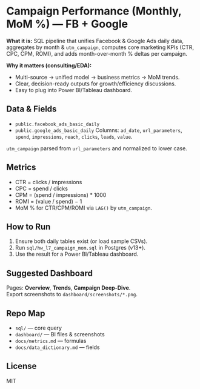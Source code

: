 # Campaign Performance (Monthly, MoM %) — FB + Google

**What it is:** SQL pipeline that unifies Facebook & Google Ads daily data, aggregates by month & `utm_campaign`, computes core marketing KPIs (CTR, CPC, CPM, ROMI), and adds month-over-month % deltas per campaign.

**Why it matters (consulting/EDA):**
- Multi-source → unified model → business metrics → MoM trends.
- Clear, decision-ready outputs for growth/efficiency discussions.
- Easy to plug into Power BI/Tableau dashboard.

## Data & Fields
- `public.facebook_ads_basic_daily`
- `public.google_ads_basic_daily`
Columns: `ad_date`, `url_parameters`, `spend`, `impressions`, `reach`, `clicks`, `leads`, `value`.

`utm_campaign` parsed from `url_parameters` and normalized to lower case.

## Metrics
- CTR = clicks / impressions  
- CPC = spend / clicks  
- CPM = (spend / impressions) * 1000  
- ROMI = (value / spend) − 1  
- MoM % for CTR/CPM/ROMI via `LAG()` by `utm_campaign`.

## How to Run
1) Ensure both daily tables exist (or load sample CSVs).
2) Run `sql/hw_l7_campaign_mom.sql` in Postgres (v13+).
3) Use the result for a Power BI/Tableau dashboard.

## Suggested Dashboard
Pages: **Overview**, **Trends**, **Campaign Deep-Dive**.  
Export screenshots to `dashboard/screenshots/*.png`.

## Repo Map
- `sql/` — core query  
- `dashboard/` — BI files & screenshots  
- `docs/metrics.md` — formulas  
- `docs/data_dictionary.md` — fields

## License
MIT
